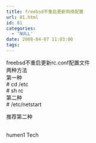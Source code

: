 ```yaml
---
title: freebsd不重启更新网络配置
url: 81.html
id: 81
categories:
  - 'NULL'
date: 2008-04-07 11:03:00
tags:
---
```


freebsd不重启更新rc.conf配置文件  
两种方法  
第一种  
\# cd /etc  
\# sh rc  
第二种  
\# /etc/netstart

推荐第二种  
 

humen1 Tech